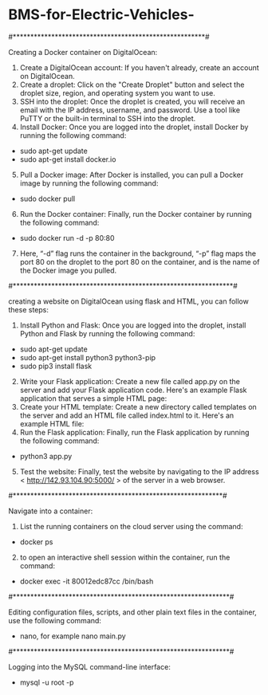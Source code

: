 # BMS-for-Electric-Vehicles-

#*******************************************************#

Creating a Docker container on DigitalOcean:
1.	Create a DigitalOcean account: If you haven't already, create an account on DigitalOcean.
2.	Create a droplet: Click on the "Create Droplet" button and select the droplet size, region, and operating system you want to use.
3.	SSH into the droplet: Once the droplet is created, you will receive an email with the IP address, username, and password. Use a tool like PuTTY or the built-in terminal to SSH into the droplet.
4.	Install Docker: Once you are logged into the droplet, install Docker by running the following command:
-	sudo apt-get update
-	sudo apt-get install docker.io
5.	Pull a Docker image: After Docker is installed, you can pull a Docker image by running the following command:   
-	sudo docker pull <ceaf6a38181d  >
6.	Run the Docker container: Finally, run the Docker container by running the following command:  
-	sudo docker run -d -p 80:80 <ceaf6a38181d>
7.	Here, “-d” flag runs the container in the background, “-p” flag maps the port 80 on the droplet to the port 80 on the container, and <CBBMS > is the name of the Docker image you pulled.
  
 #***************************************************************#
 
creating a website on DigitalOcean using flask and HTML, you can follow these steps:

1.	Install Python and Flask: Once you are logged into the droplet, install Python and Flask by running the following command: 
-	sudo apt-get update
-	sudo apt-get install python3 python3-pip
-	sudo pip3 install flask
2.	Write your Flask application: Create a new file called app.py on the server and add your Flask application code. Here's an example Flask application that serves a simple HTML page:
3.	Create your HTML template: Create a new directory called templates on the server and add an HTML file called index.html to it. Here's an example HTML file:
4.	Run the Flask application: Finally, run the Flask application by running the following command:   
-	python3 app.py
5.	Test the website: Finally, test the website by navigating to the IP address < http://142.93.104.90:5000/ > of the server in a web browser.

#************************************************************#
  
  Navigate into a container:

1.	List the running containers on the cloud server using the command:
-	docker ps
2.	to open an interactive shell session within the container, run the command:
- docker exec -it 80012edc87cc /bin/bash 
  
#**************************************************************#
  
Editing configuration files, scripts, and other plain text files in the container, use the following command:
-	nano, for example nano main.py

  #**************************************************************#
  
 Logging  into the MySQL command-line interface:
-	mysql -u root -p


